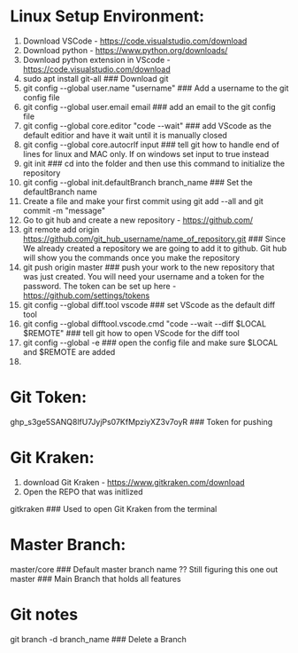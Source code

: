 # Linux Setup Environment:

1. Download VSCode - https://code.visualstudio.com/download
2. Download python - https://www.python.org/downloads/
3. Download python extension in VScode - https://code.visualstudio.com/download
4. sudo apt install git-all ### Download git
5. git config --global user.name "username" ### Add a username to the git config file
5. git config --global user.email email ### add an email to the git config file
6. git config --global core.editor "code --wait" ### add VScode as the default editior and have it wait until it is manually closed
7. git config --global core.autocrlf input ### tell git how to handle end of lines for linux and MAC only. If on windows set input to true instead
8. git init ### cd into the folder and then use this command to initialize the repository
9. git config --global init.defaultBranch branch_name ### Set the defaultBranch name
10. Create a file and make your first commit using git add --all and git commit -m "message"
11. Go to git hub and create a new repository - https://github.com/
12. git remote add origin https://github.com/git_hub_username/name_of_repository.git ### Since We already created a repository we are going to add it to github. Git hub will show you the commands once you make the repository
13. git push origin master ### push your work to the new repository that was just created. You will need your username and a token for the password. The token can be set up here - https://github.com/settings/tokens
14. git config --global diff.tool vscode ### set VScode as the default diff tool
15. git config --global difftool.vscode.cmd "code --wait --diff $LOCAL $REMOTE" ### tell git how to open VScode for the diff tool 
16. git config --global -e ### open the config file and make sure $LOCAL and $REMOTE are added
17. 

# Git Token:

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 ### Token for pushing

# Git Kraken:

1. download Git Kraken - https://www.gitkraken.com/download 
2. Open the REPO that was initlized

gitkraken ### Used to open Git Kraken from the terminal

# Master Branch:

master/core ### Default master branch name ?? Still figuring this one out
master ### Main Branch that holds all features

# Git notes

git branch -d branch_name ### Delete a Branch
